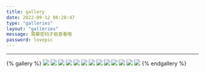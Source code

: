 ```yaml
---
title: gallery
date: 2022-09-12 06:28:47
type: "galleries"
layout: "galleries"
message: 需要密码才能查看哦
password: lovepic
---
```




---



{% gallery %}
![](https://pic.hycbook.com/i//hexo/gallery/minority/莉可丽丝.webp)
![](https://pic.hycbook.com/i//hexo/gallery/minority/女孩2.webp)
![](https://pic.hycbook.com/i//hexo/gallery/minority/食戟之灵.webp)
![](https://pic.hycbook.com/i//hexo/gallery/minority/式守同学不只可爱而已.webp)
![](https://pic.hycbook.com/i//hexo/gallery/minority/英雄联盟.webp)
![](https://pic.hycbook.com/i//hexo/gallery/minority/Abominable.webp)
![](https://pic.hycbook.com/i//hexo/gallery/minority/Tanaka-kun-is-Always-Listless.webp)
![](https://pic.hycbook.com/i//hexo/gallery/minority/比翼之吻.webp)
![](https://pic.hycbook.com/i//hexo/gallery/minority/测不准的阿波连同学.webp)
![](https://pic.hycbook.com/i//hexo/gallery/minority/盾之勇者成名录.webp)
![](https://pic.hycbook.com/i//hexo/gallery/minority/钢铁侠.webp)
![](https://pic.hycbook.com/i//hexo/gallery/minority/进击的巨人.webp)
![](https://pic.hycbook.com/i//hexo/gallery/minority/酷女孩.webp)
{% endgallery %}

